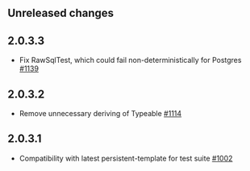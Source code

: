 ## Unreleased changes

## 2.0.3.3

* Fix RawSqlTest, which could fail non-deterministically for Postgres [#1139](https://github.com/yesodweb/persistent/pull/1139)

## 2.0.3.2

* Remove unnecessary deriving of Typeable [#1114](https://github.com/yesodweb/persistent/pull/1114)

## 2.0.3.1

* Compatibility with latest persistent-template for test suite [#1002](https://github.com/yesodweb/persistent/pull/1002/files)